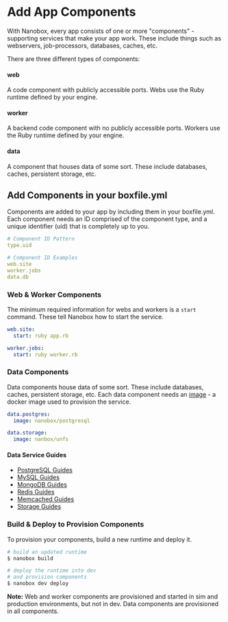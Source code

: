 # Add App Components

With Nanobox, every app consists of one or more "components" - supporting services that make your app work. These include things such as webservers, job-processors, databases, caches, etc.

There are three different types of components:

#### web
A code component with publicly accessible ports. Webs use the Ruby runtime defined by your engine.

#### worker
A backend code component with no publicly accessible ports. Workers use the Ruby runtime defined by your engine.

#### data
A component that houses data of some sort. These include databases, caches, persistent storage, etc.

## Add Components in your boxfile.yml
Components are added to your app by including them in your boxfile.yml. Each component needs an ID comprised of the component type, and a unique identifier (uid) that is completely up to you.

```yaml
# Component ID Pattern
type.uid

# Component ID Examples
web.site
worker.jobs
data.db
```

### Web & Worker Components
The minimum required information for webs and workers is a `start` command. These tell Nanobox how to start the service.

```yaml
web.site:
  start: ruby app.rb

worker.jobs:
  start: ruby worker.rb
```

### Data Components
Data components house data of some sort. These include databases, caches, persistent storage, etc. Each data component needs an [image](/images) - a docker image used to provision the service.

```yaml
data.postgres:
  image: nanobox/postgresql

data.storage:
  image: nanbox/unfs
```

#### Data Service Guides
- [PostgreSQL Guides](/postgresql/overview.html)
- [MySQL Guides](/mysql/overview.html)
- [MongoDB Guides](/mongodb/overview.html)
- [Redis Guides](/redis/overview.html)
- [Memcached Guides](/memcached/overview.html)
- [Storage Guides](/storage/overview.html)

### Build & Deploy to Provision  Components
To provision your components, build a new runtime and deploy it.

```bash
# build an updated runtime
$ nanobox build

# deploy the runtime into dev
# and provision components
$ nanobox dev deploy
```

**Note:** Web and worker components are provisioned and started in sim and production environments, but not in dev. Data components are provisioned in all components.
